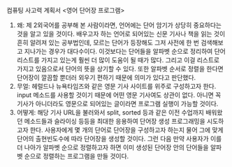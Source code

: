 컴퓨팅 사고력 계획서
<영어 단어장 프로그램>
1. 왜: 제 2외국어를 공부해 본 사람이라면, 언어에는 단어 암기가 상당히 중요하다는 것을 알고 있을 것이다. 배우고자 하는 언어로 되어있는 신문 기사나 책을 읽는 것이 흔히 알려져 있는 공부법인데, 모르는 단어가 등장해도 그저 사전에 한 번 검색해보고 지나가는 경우가 대다수이다. 이것보다는 단어들을 알파벳 순으로 정리하여 단어 리스트를 가지고 있는게 훨씬 더 많이 도움이 될 때가 많다. 그리고 이걸 리스트로 가지고 있음으로서 단어의 뜻을 상기할 수 있다. 또한 알파벳 순서로 정렬을 한다면 단어장이 깔끔할 뿐더러 외우기 편하기 때문에 의미가 있다고 판단했다.
2. 무얼: 헤럴드나 뉴욕타임즈와 같은 영문 기사 사이트를 위주로 구성하고자 한다. input 메소드를 사용할 것이기 때문에 어떤 영문 기사여도 상관이 없다. 아니면 꼭 기사가 아니더라도 영문으로 되어있는 글이라면 프로그램 실행이 가능할 것이다.
3. 어떻게: 해당 기사 URL을 불러와서 split, sorted 등과 같은 이전 수업까지 배워왔던 메소드들과 슬라이싱 등등을 최대한 응용하여 단어장 생성 프로그래밍을 시도하고자 한다. 사용자에게 몇 개의 단어로 단어장을 구성하고자 하는지 물어 그에 맞게 단어의 출현빈도수에 따라 단어장을 생성할 것이다. 그런 다음 만약 사용자가 이를 더 나아가 알파벳 순으로 정렬하고자 하면 이미 생성된 단어장 안의 단어들을 알파벳 순으로 정렬하는 프로그램을 만들 것이다.
